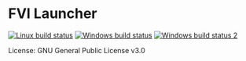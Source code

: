 # FVI Launcher

[![Linux build status](https://travis-ci.org/TeamForbiddenLLC/fvi-launcher.svg?branch=master)](https://travis-ci.org/TeamForbiddenLLC/fvi-launcher)
[![Windows build status](https://ci.appveyor.com/api/projects/status/github/Warfork/fvi-launcher?svg=true&branch=master)](https://ci.appveyor.com/project/Warfork/fvi-launcher)
[![Windows build status 2](https://circleci.com/gh/Warfork/fvi-launcher.svg?style=shield)](https://circleci.com/gh/Warfork/fvi-launcher)

License: GNU General Public License v3.0
